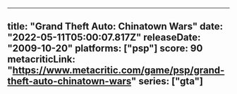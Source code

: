 
---
title: "Grand Theft Auto: Chinatown Wars"
date: "2022-05-11T05:00:07.817Z"
releaseDate: "2009-10-20"
platforms: ["psp"]
score: 90
metacriticLink: "https://www.metacritic.com/game/psp/grand-theft-auto-chinatown-wars"
series: ["gta"]
---
